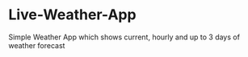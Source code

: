 # Live-Weather-App
Simple Weather App which shows current, hourly and up to 3 days of weather forecast
